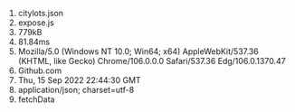 1. citylots.json
2. expose.js
3. 779kB
4. 81.84ms
5. Mozilla/5.0 (Windows NT 10.0; Win64; x64) AppleWebKit/537.36 (KHTML, like Gecko) Chrome/106.0.0.0 Safari/537.36 Edg/106.0.1370.47
6. Github.com
7. Thu, 15 Sep 2022 22:44:30 GMT
8. application/json; charset=utf-8
9. fetchData